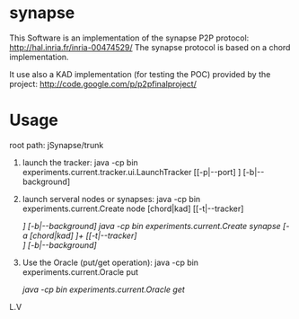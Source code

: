 synapse
=======

This Software is an implementation of the synapse P2P protocol: http://hal.inria.fr/inria-00474529/
The synapse protocol is based on a chord implementation.

It use also a KAD implementation (for testing the POC) provided by the project: http://code.google.com/p/p2pfinalproject/

Usage
=======

root path: jSynapse/trunk

1) launch the tracker:
java -cp bin experiments.current.tracker.ui.LaunchTracker [[-p|--port] <port>] [-b|--background]

2) launch serveral nodes or synapses:
java -cp bin experiments.current.Create node [chord|kad] <networkID> [[-t|--tracker] <address> <port>] [-b|--background]
java -cp bin experiments.current.Create synapse [-a [chord|kad] <networkID>]+ [[-t|--tracker] <address> <port>] [-b|--background]

3) Use the Oracle (put/get operation):
java -cp bin experiments.current.Oracle put <key> <value> <networkID> <address> <port>
java -cp bin experiments.current.Oracle get <key> <networkID> <address> <port>

L.V
